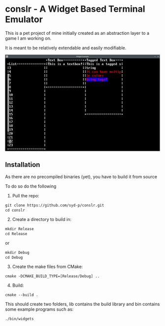 # conslr - A Widget Based Terminal Emulator
This is a pet project of mine initially created as an abstraction layer to a game I am working on.

It is meant to be relatively extendable and easily modifiable.

![Example of conslr being used](https://github.com/syd-p/conslr/blob/master/res/widgetsexample.png)

## Installation
As there are no precompiled binaries (yet), you have to build it from source

To do so do the following
1. Pull the repo:
```
git clone https://github.com/syd-p/conslr.git
cd conslr
```
2. Create a directory to build in:
```
mkdir Release
cd Release
```
or
```
mkdir Debug
cd Debug
```
3. Create the make files from CMake:
```
cmake -DCMAKE_BUILD_TYPE=[Release/Debug] ..
```
4. Build:
```
cmake --build .
```
This should create two folders, lib contains the build library and bin contains some example programs such as:
```
./bin/widgets
```
